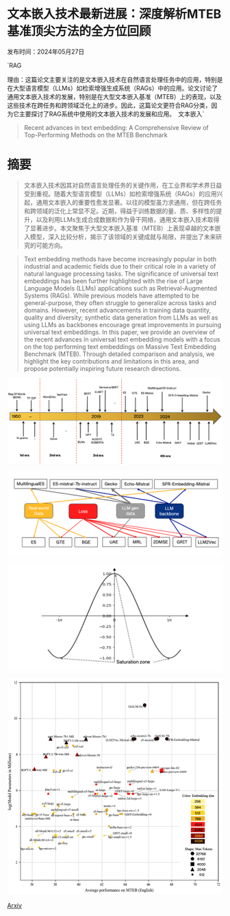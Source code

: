 # 文本嵌入技术最新进展：深度解析MTEB基准顶尖方法的全方位回顾

发布时间：2024年05月27日

`RAG

理由：这篇论文主要关注的是文本嵌入技术在自然语言处理任务中的应用，特别是在大型语言模型（LLMs）如检索增强生成系统（RAGs）中的应用。论文讨论了通用文本嵌入技术的发展，特别是在大型文本嵌入基准（MTEB）上的表现，以及这些技术在跨任务和跨领域泛化上的进步。因此，这篇论文更符合RAG分类，因为它主要探讨了RAG系统中使用的文本嵌入技术的发展和应用。` `文本嵌入`

> Recent advances in text embedding: A Comprehensive Review of Top-Performing Methods on the MTEB Benchmark

# 摘要

> 文本嵌入技术因其对自然语言处理任务的关键作用，在工业界和学术界日益受到重视。随着大型语言模型（LLMs）如检索增强系统（RAGs）的应用兴起，通用文本嵌入的重要性愈发显著。以往的模型虽力求通用，但在跨任务和跨领域的泛化上常显不足。近期，得益于训练数据的量、质、多样性的提升，以及利用LLMs生成合成数据和作为骨干网络，通用文本嵌入技术取得了显著进步。本文聚焦于大型文本嵌入基准（MTEB）上表现卓越的文本嵌入模型，深入比较分析，揭示了该领域的关键成就与局限，并提出了未来研究的可能方向。

> Text embedding methods have become increasingly popular in both industrial and academic fields due to their critical role in a variety of natural language processing tasks. The significance of universal text embeddings has been further highlighted with the rise of Large Language Models (LLMs) applications such as Retrieval-Augmented Systems (RAGs). While previous models have attempted to be general-purpose, they often struggle to generalize across tasks and domains. However, recent advancements in training data quantity, quality and diversity; synthetic data generation from LLMs as well as using LLMs as backbones encourage great improvements in pursuing universal text embeddings. In this paper, we provide an overview of the recent advances in universal text embedding models with a focus on the top performing text embeddings on Massive Text Embedding Benchmark (MTEB). Through detailed comparison and analysis, we highlight the key contributions and limitations in this area, and propose potentially inspiring future research directions.

![文本嵌入技术最新进展：深度解析MTEB基准顶尖方法的全方位回顾](../../../paper_images/2406.01607/timeline.png)

![文本嵌入技术最新进展：深度解析MTEB基准顶尖方法的全方位回顾](../../../paper_images/2406.01607/taxo.png)

![文本嵌入技术最新进展：深度解析MTEB基准顶尖方法的全方位回顾](../../../paper_images/2406.01607/cos.png)

![文本嵌入技术最新进展：深度解析MTEB基准顶尖方法的全方位回顾](../../../paper_images/2406.01607/efficiency.png)

[Arxiv](https://arxiv.org/abs/2406.01607)